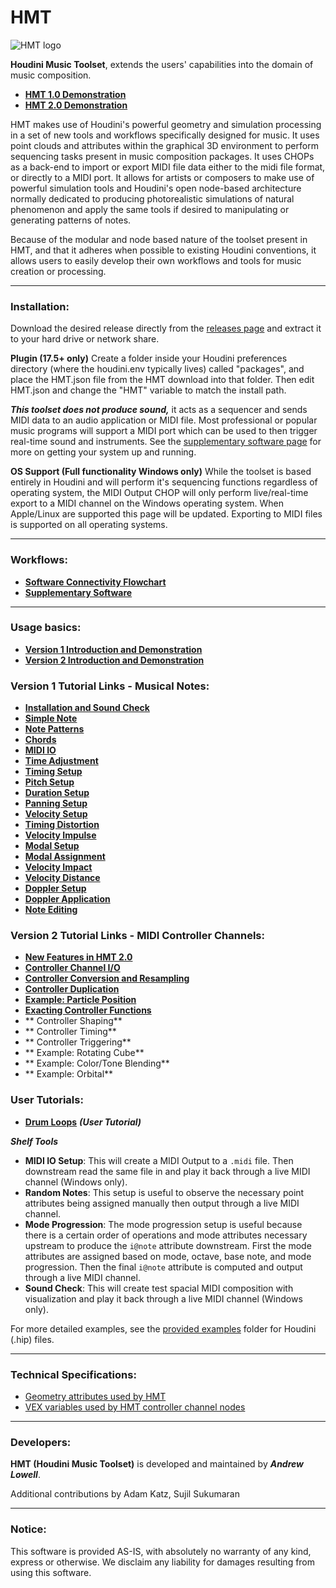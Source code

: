 HMT
======

![HMT logo](https://github.com/andrew-lowell/HMT/blob/master/hmt_logo_01.png)

**Houdini Music Toolset**, extends the users' capabilities into the domain of music composition.
* **[HMT 1.0 Demonstration](https://vimeo.com/425382356/a4a52d71c1)**
* **[HMT 2.0 Demonstration](https://vimeo.com/536214871)**

HMT makes use of Houdini's powerful geometry and simulation processing in a set of new tools and workflows specifically designed for music. It uses point clouds and attributes within the graphical 3D environment to perform sequencing tasks present in music composition packages. It uses CHOPs as a back-end to import or export MIDI file data either to the midi file format, or directly to a MIDI port. It allows for artists or composers to make use of powerful simulation tools and Houdini's open node-based architecture normally dedicated to producing photorealistic simulations of natural phenomenon and apply the same tools if desired to manipulating or generating patterns of notes.

Because of the modular and node based nature of the toolset present in HMT, and that it adheres when possible to existing Houdini conventions, it allows users to easily develop their own workflows and tools for music creation or processing.

* * * * *

### Installation:

Download the desired release directly from the [releases page](https://github.com/andrew-lowell/HMT/releases) and extract it to your hard drive or network share.

**Plugin (17.5+ only)**
Create a folder inside your Houdini preferences directory (where the houdini.env typically lives) called "packages", and place the HMT.json file from the HMT download into that folder. Then edit HMT.json and change the "HMT" variable to match the install path.

***This toolset does not produce sound,*** it acts as a sequencer and sends MIDI data to an audio application or MIDI file. Most professional or popular music programs will support a MIDI port which can be used to then trigger real-time sound and instruments. See the [supplementary software page](https://github.com/andrew-lowell/HMT/blob/master/SOFTWARE_LINKS.md) for more on getting your system up and running.

**OS Support (Full functionality Windows only)**
While the toolset is based entirely in Houdini and will perform it's sequencing functions regardless of operating system, the MIDI Output CHOP will only perform live/real-time export to a MIDI channel on the Windows operating system. When Apple/Linux are supported this page will be updated. Exporting to MIDI files is supported on all operating systems.


* * * * *
### Workflows:
* **[Software Connectivity Flowchart](https://github.com/andrew-lowell/HMT/blob/master/hmt_workflows.pdf)**
* **[Supplementary Software](https://github.com/andrew-lowell/HMT/blob/master/SOFTWARE_LINKS.md)**


* * * * *

### Usage basics:
* **[Version 1 Introduction and Demonstration](https://vimeo.com/425382356/a4a52d71c1)**
* **[Version 2 Introduction and Demonstration](https://vimeo.com/536214871)**

### Version 1 Tutorial Links - Musical Notes:
* **[Installation and Sound Check](https://vimeo.com/416777838)**
* **[Simple Note](https://vimeo.com/416991416)**
* **[Note Patterns](https://vimeo.com/417402929)**
* **[Chords](https://vimeo.com/428397014)**
* **[MIDI IO](https://vimeo.com/417931944)**
* **[Time Adjustment](https://vimeo.com/417932182)**
* **[Timing Setup](https://vimeo.com/419194667)**
* **[Pitch Setup](https://vimeo.com/419194847)**
* **[Duration Setup](https://vimeo.com/419451031)**
* **[Panning Setup](https://vimeo.com/420559800)**
* **[Velocity Setup](https://vimeo.com/420579796)**
* **[Timing Distortion](https://vimeo.com/421363770)**
* **[Velocity Impulse](https://vimeo.com/422014745)**
* **[Modal Setup](https://vimeo.com/424223637)**
* **[Modal Assignment](https://vimeo.com/424411732)**
* **[Velocity Impact](https://vimeo.com/424437612)**
* **[Velocity Distance](https://vimeo.com/424655810)**
* **[Doppler Setup](https://vimeo.com/424996327)**
* **[Doppler Application](https://vimeo.com/425016788)**
* **[Note Editing](https://vimeo.com/460053769)**

### Version 2 Tutorial Links - MIDI Controller Channels:
* **[New Features in HMT 2.0](https://vimeo.com/536575305)**
* **[Controller Channel I/O](https://vimeo.com/536575516)**
* **[Controller Conversion and Resampling](https://vimeo.com/540892566)**
* **[Controller Duplication](https://vimeo.com/544867864)**
* **[Example: Particle Position](https://vimeo.com/547344452)**
* **[Exacting Controller Functions](https://vimeo.com/557082144)**
* ** Controller Shaping**
* ** Controller Timing**
* ** Controller Triggering**
* ** Example: Rotating Cube**
* ** Example: Color/Tone Blending**
* ** Example: Orbital**

### User Tutorials:
* **[Drum Loops](https://vimeo.com/437284890)** ***(User Tutorial)***

***Shelf Tools***
* **MIDI IO Setup**: This will create a MIDI Output to a `.midi` file. Then downstream read the same file in and play it back through a live MIDI channel (Windows only).
* **Random Notes**: This setup is useful to observe the necessary point attributes being assigned manually then output through a live MIDI channel.
* **Mode Progression**: The mode progression setup is useful because there is a certain order of operations and mode attributes necessary upstream to produce the `i@note` attribute downstream. First the mode attributes are assigned based on mode, octave, base note, and mode progression. Then the final `i@note` attribute is computed and output through a live MIDI channel.
* **Sound Check**: This will create test spacial MIDI composition with visualization and play it back through a live MIDI channel (Windows only).

For more detailed examples, see the [provided examples](https://github.com/andrew-lowell/HMT/tree/master/examples) folder for Houdini (.hip) files.

* * * * *

### Technical Specifications:
* [Geometry attributes used by HMT](https://github.com/andrew-lowell/HMT/blob/master/ATTRIBUTE_SPECS.md)
* [VEX variables used by HMT controller channel nodes](https://github.com/andrew-lowell/HMT/blob/master/CONTROLLER_CHANNEL_SPECS.md)

* * * * *

### Developers:
**HMT (Houdini Music Toolset)** is developed and maintained by ***Andrew Lowell***.

Additional contributions by Adam Katz, Sujil Sukumaran

* * * * *

### Notice:
This software is provided AS-IS, with absolutely no warranty of any kind, express or otherwise. We disclaim any liability for damages resulting from using this software.
